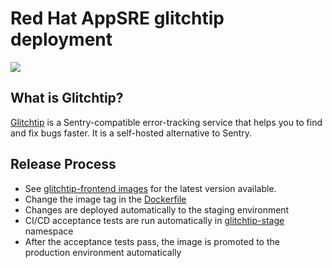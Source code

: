 # Red Hat AppSRE glitchtip deployment

<img src="https://glitchtip.com/assets/home/issues-page@2x.webp">

## What is Glitchtip?

[Glitchtip](https://glitchtip.com) is a Sentry-compatible error-tracking service that helps you to find and fix bugs faster. It is a self-hosted alternative to Sentry.

## Release Process

* See [glitchtip-frontend images](https://gitlab.com/glitchtip/glitchtip-frontend/container_registry/812701?orderBy=NAME&sort=desc&search[]=v&search[]=) for the latest version available.
* Change the image tag in the [Dockerfile](Dockerfile)
* Changes are deployed automatically to the staging environment
* CI/CD acceptance tests are run automatically in [glitchtip-stage](https://console-openshift-console.apps.app-sre-stage-0.k3s7.p1.openshiftapps.com/k8s/ns/glitchtip-stage/core~v1~Pod?name=accept) namespace
* After the acceptance tests pass, the image is promoted to the production environment automatically
